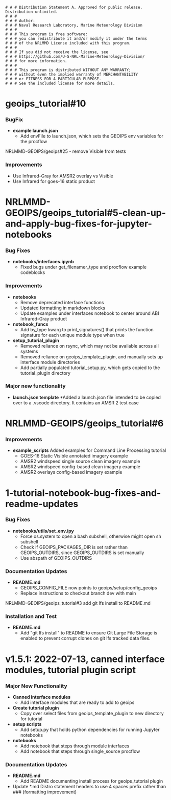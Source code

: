     # # # Distribution Statement A. Approved for public release. Distribution unlimited.
    # # # 
    # # # Author:
    # # # Naval Research Laboratory, Marine Meteorology Division
    # # # 
    # # # This program is free software:
    # # # you can redistribute it and/or modify it under the terms
    # # # of the NRLMMD License included with this program.
    # # # 
    # # # If you did not receive the license, see
    # # # https://github.com/U-S-NRL-Marine-Meteorology-Division/
    # # # for more information.
    # # # 
    # # # This program is distributed WITHOUT ANY WARRANTY;
    # # # without even the implied warranty of MERCHANTABILITY
    # # # or FITNESS FOR A PARTICULAR PURPOSE.
    # # # See the included license for more details.

# geoips_tutorial#10

### BugFix
* **example launch.json**
    * Add envFile to launch.json, which sets the GEOIPS env variables for the procflow

NRLMMD-GEOIPS/geoips#25 - remove Visible from tests

### Improvements
* Use Infrared-Gray for AMSR2 overlay vs Visible
* Use Infrared for goes-16 static product


# NRLMMD-GEOIPS/geoips_tutorial#5-clean-up-and-apply-bug-fixes-for-jupyter-notebooks

### Bug Fixes
* **notebooks/interfaces.ipynb**
    * Fixed bugs under get_filenamer_type and procflow example codeblocks
### Improvements
* **notebooks**
    * Remove deprecated interface functions
    * Updated formatting in markdown blocks
    * Update examples under interfaces notebook to center around ABI Infrared-Gray product
* **notebook_funcs**
    * Add by_type kwarg to print_signatures() that prints the function signature for each unique module type when true
* **setup_tutorial_plugin**
    * Removed reliance on rsync, which may not be available across all systems
    * Removed reliance on geoips_template_plugin, and manually sets up interface module directories
    * Add partially populated tutorial_setup.py, which gets copied to the tutorial_plugin directory
### Major new functionality
* **launch.json template**
    *Added a launch.json file intended to be copied over to a .vscode directory. It contains an AMSR 2 test case

# NRLMMD-GEOIPS/geoips_tutorial#6

### Improvements
* **example_scripts** Added examples for Command Line Processing tutorial
    * GOES-16 Static Visible annotated imagery example
    * AMSR2 windspeed single source clean imagery example
    * AMSR2 windspeed config-based clean imagery example
    * AMSR2 overlays config-based imagery example

# 1-tutorial-notebook-bug-fixes-and-readme-updates

### Bug Fixes
* **notebooks/utils/set\_env.ipy**
    * Force os.system to open a bash subshell, otherwise might open sh subshell
    * Check if GEOIPS_PACKAGES_DIR is set rather than GEOIPS_OUTDIRS, since GEOIPS_OUTDIRS is set manually
    * Use abspath of GEOIPS_OUTDIRS
### Documentation Updates
* **README.md**
    * GEOIPS_CONFIG_FILE now points to geoips/setup/config_geoips
    * Replace instructions to checkout branch dev with main

NRLMMD-GEOIPS/geoips_tutorial#3 add git lfs install to README.md

### Installation and Test
* **README.md**
    * Add "git lfs install" to README to ensure Git Large File Storage is enabled to prevent corrupt clones
        on git lfs tracked data files.


# v1.5.1: 2022-07-13, canned interface modules, tutorial plugin script

### Major New Functionality
* **Canned interface modules**
    * Add interface modules that are ready to add to geoips
* **Create tutorial plugin**
    * Copy over select files from geoips\_template\_plugin to new directory for tutorial
* **setup scripts**
    * Add setup.py that holds python dependencies for running Jupyter notebooks
* **notebooks**
    * Add notebook that steps through module interfaces
    * Add notebook that steps through single_source procflow

### Documentation Updates
* **README.md**
    * Add README documenting install process for geoips\_tutorial plugin
* Update \*.md Distro statement headers to use 4 spaces prefix rather than ### (formatting improvement)
